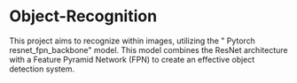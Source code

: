 # Object-Recognition
This project aims to recognize within images, utilizing the " Pytorch resnet_fpn_backbone" model. This model combines the ResNet architecture with a Feature Pyramid Network (FPN) to create an effective object detection system.
